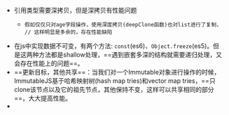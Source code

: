 - 引用类型需要深拷贝，但是深拷贝有性能问题
	- ```
	  假如仅仅只对age字段操作，使用深度拷贝(deepClone函数)也对list进行了复制，
	  // 这样明显是多余的，存在性能缺陷
	  ```
- 在js中实现数据不可变，有两个方法: `const`(es6)、`Object.freeze`(es5)。但是这两种方法都是shallow处理，==遇到嵌套多深的结构就需要递归处理，又会存在性能上的问题==。
- ==更新目标，其他共享==：当我们对一个Immutable对象进行操作的时候，ImmutableJS基于哈希映射树(hash map tries)和vector map tries，==只clone该节点以及它的祖先节点，其他保持不变，这样可以共享相同的部分==，大大提高性能。
-